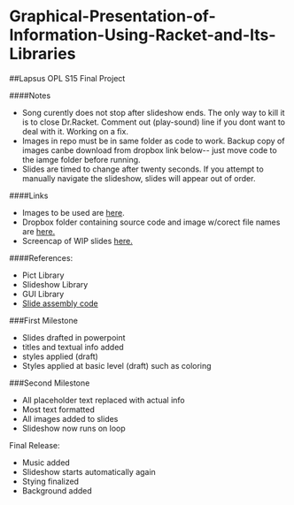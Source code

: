 # Graphical-Presentation-of-Information-Using-Racket-and-Its-Libraries
##Lapsus OPL S15 Final Project

####Notes
* Song curently does not stop after slideshow ends. The only way to kill it is to close Dr.Racket. Comment out (play-sound) line if you dont want to deal with it. Working on a fix.
* Images in repo must be in same folder as code to work. Backup copy of images canbe download from dropbox link below-- just move code to the iamge folder before running.
* Slides are timed to change after twenty seconds. If you attempt to manually navigate the slideshow, slides will appear out of order.

####Links
* Images to be used are [here](http://imgur.com/a/L5IZ4).
* Dropbox folder containing source code and image w/corect file names are [here.](https://www.dropbox.com/sh/4crmc9upiluw3z9/AAB8IakIC-WQ0T3CouzHPMaHa?dl=0)
* Screencap of WIP slides [here.](http://imgur.com/a/CTYgP)


####References:
* Pict Library
* Slideshow Library
* GUI Library
* [Slide assembly code](http://lists.racket-lang.org/users/archive/2011-February/044148.html)


###First Milestone
* Slides drafted in powerpoint
* titles and textual info added
* styles applied (draft)
* Styles applied at basic level (draft) such as coloring

###Second Milestone
* All placeholder text replaced with actual info
* Most text formatted
* All images added to slides
* Slideshow now runs on loop

Final Release:
* Music added
* Slideshow starts automatically again
* Stying finalized
* Background added

